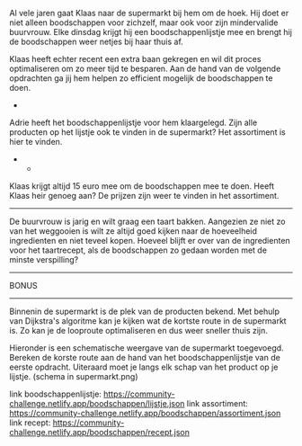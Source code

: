 Al vele jaren gaat Klaas naar de supermarkt bij hem om de hoek. Hij doet er niet alleen boodschappen voor zichzelf, maar ook voor zijn mindervalide buurvrouw. Elke dinsdag krijgt hij een boodschappenlijstje mee en brengt hij de boodschappen weer netjes bij haar thuis af.

Klaas heeft echter recent een extra baan gekregen en wil dit proces optimaliseren om zo meer tijd te besparen. Aan de hand van de volgende opdrachten ga jij hem helpen zo efficient mogelijk de boodschappen te doen.

*

Adrie heeft het boodschappenlijstje voor hem klaargelegd. Zijn alle producten op het lijstje ook te vinden in de supermarkt? Het assortiment is hier te vinden.

* *

Klaas krijgt altijd 15 euro mee om de boodschappen mee te doen. Heeft Klaas heir genoeg aan? De prijzen zijn weer te vinden in het assortiment.

* * *

De buurvrouw is jarig en wilt graag een taart bakken. Aangezien ze niet zo van het weggooien is wilt ze altijd goed kijken naar de hoeveelheid ingredienten en niet teveel kopen. Hoeveel blijft er over van de ingredienten voor het taartrecept, als de boodschappen zo gedaan worden met de minste verspilling?

***
BONUS
***

Binnenin de supermarkt is de plek van de producten bekend. Met behulp van Dijkstra's algoritme kan je kijken wat de kortste route in de supermarkt is. Zo kan je de looproute optimaliseren en dus weer sneller thuis zijn.

Hieronder is een schematische weergave van de supermarkt toegevoegd. Bereken de korste route aan de hand van het boodschappenlijstje van de eerste opdracht. Uiteraard moet je langs elk schap van het product op je lijstje.
(schema in supermarkt.png)

link boodschappenlijstje: https://community-challenge.netlify.app/boodschappen/lijstje.json
link assortiment: https://community-challenge.netlify.app/boodschappen/assortiment.json
link recept: https://community-challenge.netlify.app/boodschappen/recept.json
